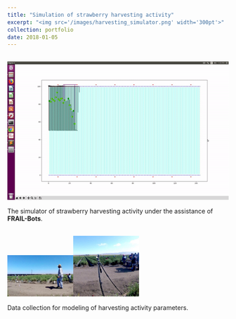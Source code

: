 ```yaml
---
title: "Simulation of strawberry harvesting activity"
excerpt: "<img src='/images/harvesting_simulator.png' width='300pt'>"
collection: portfolio
date: 2018-01-05
---
```

<br/><img src='/images/simulation.gif'>

The simulator of strawberry harvesting activity under the assistance of **FRAIL-Bots**. 

<br/><img src='/images/dataCollection.jpg' width='150pt'><img src='/images/dataCollection2.jpg' width='150pt'>

Data collection for modeling of harvesting activity parameters.